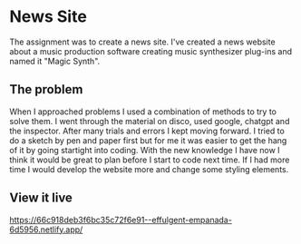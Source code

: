 # News Site

The assignment was to create a news site. I've created a news website about a music production software creating music synthesizer plug-ins and named it "Magic Synth".

## The problem

When I approached problems I used a combination of methods to try to solve them. I went through the material on disco, used google, chatgpt and the inspector. After many trials and errors I kept moving forward. I tried to do a sketch by pen and paper first but for me it was easier to get the hang of it by going startight into coding. With the new knowledge I have now I think it would be great to plan before I start to code next time. If I had more time I would develop the website more and change some styling elements.

## View it live
https://66c918deb3f6bc35c72f6e91--effulgent-empanada-6d5956.netlify.app/
